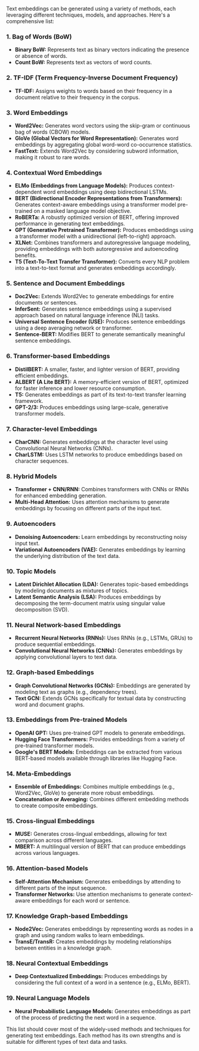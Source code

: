 Text embeddings can be generated using a variety of methods, each leveraging different techniques, models, and approaches. Here's a comprehensive list:

### 1. **Bag of Words (BoW)**
   - **Binary BoW:** Represents text as binary vectors indicating the presence or absence of words.
   - **Count BoW:** Represents text as vectors of word counts.

### 2. **TF-IDF (Term Frequency-Inverse Document Frequency)**
   - **TF-IDF:** Assigns weights to words based on their frequency in a document relative to their frequency in the corpus.

### 3. **Word Embeddings**
   - **Word2Vec:** Generates word vectors using the skip-gram or continuous bag of words (CBOW) models.
   - **GloVe (Global Vectors for Word Representation):** Generates word embeddings by aggregating global word-word co-occurrence statistics.
   - **FastText:** Extends Word2Vec by considering subword information, making it robust to rare words.

### 4. **Contextual Word Embeddings**
   - **ELMo (Embeddings from Language Models):** Produces context-dependent word embeddings using deep bidirectional LSTMs.
   - **BERT (Bidirectional Encoder Representations from Transformers):** Generates context-aware embeddings using a transformer model pre-trained on a masked language model objective.
   - **RoBERTa:** A robustly optimized version of BERT, offering improved performance in generating text embeddings.
   - **GPT (Generative Pretrained Transformer):** Produces embeddings using a transformer model with a unidirectional (left-to-right) approach.
   - **XLNet:** Combines transformers and autoregressive language modeling, providing embeddings with both autoregressive and autoencoding benefits.
   - **T5 (Text-To-Text Transfer Transformer):** Converts every NLP problem into a text-to-text format and generates embeddings accordingly.

### 5. **Sentence and Document Embeddings**
   - **Doc2Vec:** Extends Word2Vec to generate embeddings for entire documents or sentences.
   - **InferSent:** Generates sentence embeddings using a supervised approach based on natural language inference (NLI) tasks.
   - **Universal Sentence Encoder (USE):** Produces sentence embeddings using a deep averaging network or transformer.
   - **Sentence-BERT:** Modifies BERT to generate semantically meaningful sentence embeddings.

### 6. **Transformer-based Embeddings**
   - **DistilBERT:** A smaller, faster, and lighter version of BERT, providing efficient embeddings.
   - **ALBERT (A Lite BERT):** A memory-efficient version of BERT, optimized for faster inference and lower resource consumption.
   - **T5:** Generates embeddings as part of its text-to-text transfer learning framework.
   - **GPT-2/3:** Produces embeddings using large-scale, generative transformer models.

### 7. **Character-level Embeddings**
   - **CharCNN:** Generates embeddings at the character level using Convolutional Neural Networks (CNNs).
   - **CharLSTM:** Uses LSTM networks to produce embeddings based on character sequences.

### 8. **Hybrid Models**
   - **Transformer + CNN/RNN:** Combines transformers with CNNs or RNNs for enhanced embedding generation.
   - **Multi-Head Attention:** Uses attention mechanisms to generate embeddings by focusing on different parts of the input text.

### 9. **Autoencoders**
   - **Denoising Autoencoders:** Learn embeddings by reconstructing noisy input text.
   - **Variational Autoencoders (VAE):** Generates embeddings by learning the underlying distribution of the text data.

### 10. **Topic Models**
   - **Latent Dirichlet Allocation (LDA):** Generates topic-based embeddings by modeling documents as mixtures of topics.
   - **Latent Semantic Analysis (LSA):** Produces embeddings by decomposing the term-document matrix using singular value decomposition (SVD).

### 11. **Neural Network-based Embeddings**
   - **Recurrent Neural Networks (RNNs):** Uses RNNs (e.g., LSTMs, GRUs) to produce sequential embeddings.
   - **Convolutional Neural Networks (CNNs):** Generates embeddings by applying convolutional layers to text data.

### 12. **Graph-based Embeddings**
   - **Graph Convolutional Networks (GCNs):** Embeddings are generated by modeling text as graphs (e.g., dependency trees).
   - **Text GCN:** Extends GCNs specifically for textual data by constructing word and document graphs.

### 13. **Embeddings from Pre-trained Models**
   - **OpenAI GPT:** Uses pre-trained GPT models to generate embeddings.
   - **Hugging Face Transformers:** Provides embeddings from a variety of pre-trained transformer models.
   - **Google's BERT Models:** Embeddings can be extracted from various BERT-based models available through libraries like Hugging Face.

### 14. **Meta-Embeddings**
   - **Ensemble of Embeddings:** Combines multiple embeddings (e.g., Word2Vec, GloVe) to generate more robust embeddings.
   - **Concatenation or Averaging:** Combines different embedding methods to create composite embeddings.

### 15. **Cross-lingual Embeddings**
   - **MUSE:** Generates cross-lingual embeddings, allowing for text comparison across different languages.
   - **MBERT:** A multilingual version of BERT that can produce embeddings across various languages.

### 16. **Attention-based Models**
   - **Self-Attention Mechanism:** Generates embeddings by attending to different parts of the input sequence.
   - **Transformer Networks:** Use attention mechanisms to generate context-aware embeddings for each word or sentence.

### 17. **Knowledge Graph-based Embeddings**
   - **Node2Vec:** Generates embeddings by representing words as nodes in a graph and using random walks to learn embeddings.
   - **TransE/TransR:** Creates embeddings by modeling relationships between entities in a knowledge graph.

### 18. **Neural Contextual Embeddings**
   - **Deep Contextualized Embeddings:** Produces embeddings by considering the full context of a word in a sentence (e.g., ELMo, BERT).

### 19. **Neural Language Models**
   - **Neural Probabilistic Language Models:** Generates embeddings as part of the process of predicting the next word in a sequence.

This list should cover most of the widely-used methods and techniques for generating text embeddings. Each method has its own strengths and is suitable for different types of text data and tasks.